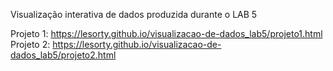 Visualização interativa de dados produzida durante o LAB 5

Projeto 1: https://lesorty.github.io/visualizacao-de-dados_lab5/projeto1.html
Projeto 2: https://lesorty.github.io/visualizacao-de-dados_lab5/projeto2.html
